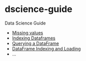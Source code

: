 # dscience-guide
Data Science Guide

- [Missing values](https://www.coursera.org/learn/python-data-analysis/lecture/Sg47m/missing-values)
- [Indexing Dataframes](https://www.coursera.org/learn/python-data-analysis/lecture/w8ZNA/indexing-dataframes)
- [Querying a DataFrame](https://www.coursera.org/learn/python-data-analysis/lecture/SnkqS/querying-a-dataframe)
- [DataFrame Indexing and Loading](https://www.coursera.org/learn/python-data-analysis/lecture/BLY4L/dataframe-indexing-and-loading)
- ...
